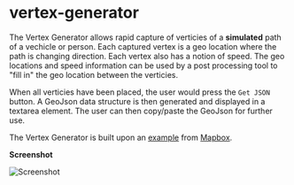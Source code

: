 # vertex-generator

The Vertex Generator allows rapid capture of verticies of a **simulated** path of a vechicle or person. Each captured vertex is a geo location where the path is changing direction. Each vertex also has a notion of speed. The geo locations and speed information can be used by a post processing tool to "fill in" the geo location between the verticies. 

When all verticies have been placed, the user would press the `Get JSON` button. A GeoJson data structure is then generated and displayed in a textarea element. The user can then copy/paste the GeoJson for further use.

The Vertex Generator is built upon an [example](https://www.mapbox.com/mapbox-gl-js/example/measure/) from [Mapbox](https://www.mapbox.com).

**Screenshot**

![Screenshot](https://raw.github.com/boeric/VertexGenerator/master/Screenshot.png)
